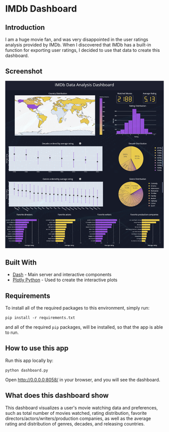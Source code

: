 # IMDb Dashboard

## Introduction
I am a huge movie fan, and was very disappointed in the user ratings analysis provided by IMDb. When I discovered that IMDb has a built-in function for exporting user ratings, I decided to use that data to create this dashboard.

## Screenshot
![initial](DashboardScreenshot.png)


## Built With
* [Dash](https://dash.plot.ly/) - Main server and interactive components 
* [Plotly Python](https://plot.ly/python/) - Used to create the interactive plots

## Requirements
To install all of the required packages to this environment, simply run:

```
pip install -r requirements.txt
```

and all of the required `pip` packages, will be installed, so that the app is able to run.

## How to use this app

Run this app locally by:
```
python dashboard.py
```
Open http://0.0.0.0:8058/ in your browser, and you will see the dashboard.


## What does this dashboard show
This dashboard visualizes a user's movie watching data and preferences, such as total number of movies watched, rating distribution, favorite directors/actors/writers/production companies, as well as the average rating and distribution of genres, decades, and releasing countries. 


